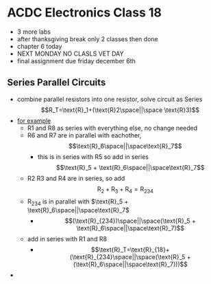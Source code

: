 # ACDC Electronics Class 18
- 3 more labs
- after thanksgiving break only 2 classes then done
- chapter 6 today
- NEXT MONDAY NO CLASLS VET DAY
- final assignment due friday december 6th
## Series Parallel Circuits
- combine parallel resistors into one resistor, solve circuit as Series $$R_T=\text{R}_1+(\text{R}2\space||\space \text{R}3)$$
- [for example](https://www.electronics-tutorials.ws/wp-content/uploads/2024/09/combination-series-parallel-circuits.jpg?fit=400%2C282)
  - R1 and R8 as series with everything else, no change needed
  - R6 and R7 are in parallel with eachother, $$\text{R}_6\space||\space\text{R}_7$$
    - this is in series with R5 so add in series $$\text{R}_5 + \text{R}_6\space||\space\text{R}_7$$
  - R2 R3 and R4 are in series, so add $$\text{R}_2+\text{R}_3+\text{R}_4 = \text{R}_{234}$$
  - $\text{R}_{234}$ is in parallel with $\text{R}_5 + \text{R}_6\space||\space\text{R}_7$
    - $$(\text{R}_{234})\space||\space(\text{R}_5 + \text{R}_6\space||\space\text{R}_7)$$
  - add in series with R1 and R8
    - $$\text{R}_T=\text{R}_{18}+(\text{R}_{234}\space||\space(\text{R}_5 + (\text{R}_6\space||\space\text{R}_7)))$$
- 
